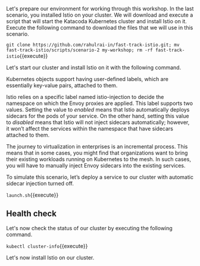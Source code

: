 Let's prepare our environment for working through this workshop. In the last scenario, you installed Istio on your cluster. We will download and execute a script that will start the Katacoda Kubernetes cluster and install Istio on it. Execute the following command to download the files that we will use in this scenario.

`git clone https://github.com/rahulrai-in/fast-track-istio.git; mv fast-track-istio/scripts/scenario-2 my-workshop; rm -rf fast-track-istio`{{execute}}

Let's start our cluster and install Istio on it with the following command.


Kubernetes objects support having user-defined labels, which are essentially key-value pairs, attached to them.

Istio relies on a specific label named istio-injection to decide the namespace on which the Envoy proxies are applied. This label supports two values. Setting the value to _enabled_ means that Istio automatically deploys sidecars for the pods of your service. On the other hand, setting this value to _disabled_ means that Istio will not inject sidecars automatically; however, it won’t affect the services within the namespace that have sidecars attached to them.

The journey to virtualization in enterprises is an incremental process. This means that in some cases, you might find that organizations want to bring their existing workloads running on Kubernetes to the mesh. In such cases, you will have to manually inject Envoy sidecars into the existing services.

To simulate this scenario, let’s deploy a service to our cluster with automatic sidecar injection turned off.

`launch.sh`{{execute}}

## Health check

Let's now check the status of our cluster by executing the following command.

`kubectl cluster-info`{{execute}}

Let's now install Istio on our cluster.
